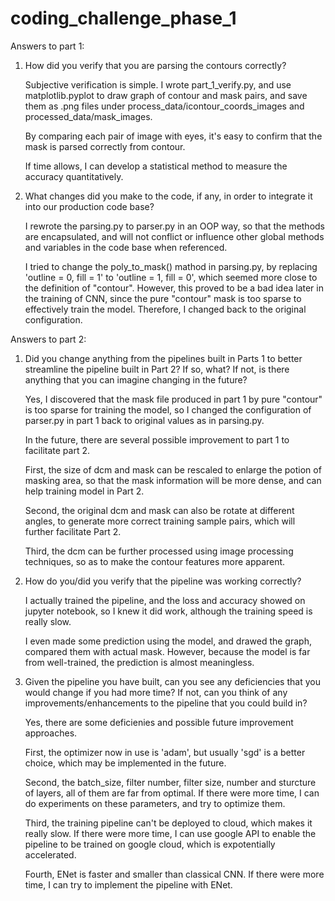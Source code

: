 # coding_challenge_phase_1

Answers to part 1:

1. How did you verify that you are parsing the contours correctly?
	
    Subjective verification is simple. I wrote part_1_verify.py, and use matplotlib.pyplot to draw graph of contour and mask pairs, and save them as .png files under process_data/icontour_coords_images and processed_data/mask_images.
    
    By comparing each pair of image with eyes, it's easy to confirm that the mask is parsed correctly from contour.
    
    If time allows, I can develop a statistical method to measure the accuracy quantitatively.
    
2. What changes did you make to the code, if any, in order to integrate it into our production code base? 
	
    I rewrote the parsing.py to parser.py in an OOP way, so that the methods are encapsulated, and will not conflict or influence other global methods and variables in the code base when referenced.
    
    I tried to change the poly_to_mask() mathod in parsing.py, by replacing 'outline = 0, fill = 1' to 'outline = 1, fill = 0', which seemed more close to the definition of "contour". However, this proved to be a bad idea later in the training of CNN, since the pure "contour" mask is too sparse to effectively train the model. Therefore, I changed back to the original configuration.

Answers to part 2:

1. Did you change anything from the pipelines built in Parts 1 to better streamline the pipeline built in Part 2? If so, what? If not, is there anything that you can imagine changing in the future?

	  Yes, I discovered that the mask file produced in part 1 by pure "contour" is too sparse for training the model, so I changed the configuration of parser.py in part 1 back to original values as in parsing.py.

	  In the future, there are several possible improvement to part 1 to facilitate part 2.

	  First, the size of dcm and mask can be rescaled to enlarge the potion of masking area, so that the mask information will be more dense, and can help training model in Part 2.

	  Second, the original dcm and mask can also be rotate at different angles, to generate more correct training sample pairs, which will further facilitate Part 2.

	  Third, the dcm can be further processed using image processing techniques, so as to make the contour features more apparent.

2. How do you/did you verify that the pipeline was working correctly?
   
	  I actually trained the pipeline, and the loss and accuracy showed on jupyter notebook, so I knew it did work, although the training speed is really slow.

	  I even made some prediction using the model, and drawed the graph, compared them with actual mask. However, because the model is far from well-trained, the prediction is almost meaningless.

3. Given the pipeline you have built, can you see any deficiencies that you would change if you had more time? If not, can you think of any improvements/enhancements to the pipeline that you could build in?
  
	  Yes, there are some deficienies and possible future improvement approaches.

	  First, the optimizer now in use is 'adam', but usually 'sgd' is a better choice, which may be implemented in the future.

	  Second, the batch_size, filter number, filter size, number and sturcture of layers, all of them are far from optimal. If there were more time, I can do experiments on these parameters, and try to optimize them.

	  Third, the training pipeline can't be deployed to cloud, which makes it really slow. If there were more time, I can use google API to enable the pipeline to be trained on google cloud, which is expotentially accelerated.

	  Fourth, ENet is faster and smaller than classical CNN. If there were more time, I can try to implement the pipeline with ENet.
